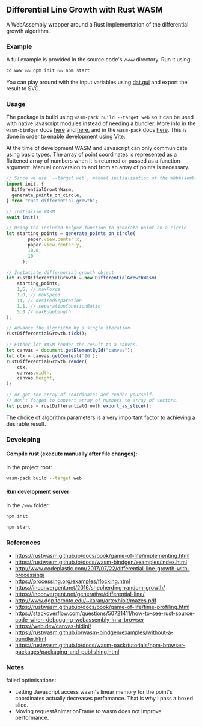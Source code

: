 ## Differential Line Growth with Rust WASM

A WebAssembly wrapper around a Rust implementation of the differential growth algorithm.

### Example

A full example is provided in the source code's `/www` directory. 
Run it using:

```js
cd www && npm init && npm start
```

You can play around with the input variables using [dat.gui](https://github.com/dataarts/dat.gui) and export the result to SVG.

### Usage

The package is build using `wasm-pack build --target web` so it can be used with native javascript modules instead of needing a bundler. More info in the `wasm-bindgen` docs
 [here](https://rustwasm.github.io/wasm-bindgen/reference/deployment.html) and
 [here](https://rustwasm.github.io/wasm-bindgen/examples/without-a-bundler.html), 
 and in the `wasm-pack` docs [here](https://rustwasm.github.io/docs/wasm-pack/commands/build.html?highlight=--target#target).
 This is done in order to enable development using [Vite](https://v2.vitejs.dev/).

At the time of development WASM and Javascript can only communicate using basic types. The array of point coordinates is represented as a flattened array of numbers when it is returned or passed as a function argument. Manual conversion to and from an array of points is necessary.


```js
// Since we use `--target web`, manual initialisation of the WebAssembly module is required.
import init, {
  DifferentialGrowthWasm,
  generate_points_on_circle,
} from "rust-differential-growth";

// Initialise WASM
await init();

// Using the included helper function to generate point on a circle.
let starting_points = generate_points_on_circle(
        paper.view.center.x,
        paper.view.center.y,
        10.0,
        10
      );

// Instatiate differential growth object
let rustDifferentialGrowth = new DifferentialGrowthWasm(
    starting_points,
    1,5, // maxForce
    1.0, // maxSpeed
    14, // desiredSeparation
    1.1, // separationCohesionRatio
    5.0 // maxEdgeLength
);

// Advance the algorithm by a single iteration.
rustDifferentialGrowth.tick();

// Either let WASM render the result to a canvas.
let canvas = document.getElementById("canvas");
let ctx = canvas.getContext('2d');
rustDifferentialGrowth.render(
    ctx,
    canvas.width,
    canvas.height,
);

// or get the array of coordinates and render yourself.
// don't forget to convert array of numbers to array of vectors.
let points = rustDifferentialGrowth.export_as_slice();      
```

The choice of algorithm parameters is a very important factor to achieving a desirable result.


### Developing

#### Compile rust (execute manually after file changes):
In the project root:
```bash
wasm-pack build --target web
```

#### Run development server
In the `/www` folder:
```bash
npm init
```

```bash
npm start
```

### References
 
- <https://rustwasm.github.io/docs/book/game-of-life/implementing.html>
- <https://rustwasm.github.io/docs/wasm-bindgen/examples/index.html>
- <http://www.codeplastic.com/2017/07/22/differential-line-growth-with-processing/>
- <https://processing.org/examples/flocking.html>
- <https://inconvergent.net/2016/shepherding-random-growth/>
- <https://inconvergent.net/generative/differential-line/>
- <http://www.dgp.toronto.edu/~karan/artexhibit/mazes.pdf>
- <https://rustwasm.github.io/docs/book/game-of-life/time-profiling.html>
- <https://stackoverflow.com/questions/50721411/how-to-see-rust-source-code-when-debugging-webassembly-in-a-browser>
- <https://web.dev/canvas-hidipi/>
- <https://rustwasm.github.io/wasm-bindgen/examples/without-a-bundler.html>
- <https://rustwasm.github.io/docs/wasm-pack/tutorials/npm-browser-packages/packaging-and-publishing.html>

### Notes
failed optimisations:

- Letting Javascript access wasm's linear memory for the point's coordinates actually decreases perfomance. That is why I pass a boxed slice.
- Moving requestAnimationFrame to wasm does not improve performance.

